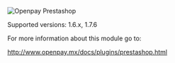 ![Openpay Prestashop](http://www.openpay.mx/img/github/prestashop.jpg)

Supported versions: 1.6.x, 1.7.6

For more information about this module go to: 

http://www.openpay.mx/docs/plugins/prestashop.html

